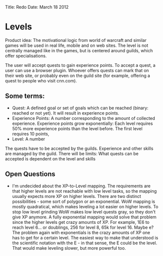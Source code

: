 Title: Redo
Date: March 18 2012

# Levels

Product idea: The motivational logic from world of warcraft and similar games will be used in real life, mobile and on web sites. The level is not centrally managed like in the games, but is centered around guilds, which offer specialisations.

The user will accept quests to gain experience points. To accept a quest, a user can use a browser plugin. Whoever offers quests can mark that on their web site, or probably even on the guild site (for example, offering a quest to people who visit cnn.com).

## Some terms:

- Quest: A defined goal or set of goals which can be reached (binary: reached or not yet). It will result in experience points.
- Experience Points: A number corresponding to the amount of collected experience. Experience points grow exponentially: Each level requires 50% more experience points than the level before. The first level requires 10 points, 
- Level: A number

The quests have to be accepted by the guilds. Experience and other skills are managed by the guild. There will be limits: What quests can be accepted is dependent on the level and skills

## Open Questions

* I'm undecided about the XP-to-Level mapping. The requirements are that higher levels are not reachable with low level tasks, so the mapping usually expects more XP on higher levels. There are two distinct possibilities - some sort of polygon or an exponential. WoW mapping is mostly quadratical, which makes leveling a lot easier on higher levels. To stop low level grinding WoW makes low level quests gray, so they don't give XP anymore. A fully exponential mapping would solve that problem since the higher levels get crazy amounts of XP. For example, 1E6 to reach level 6… or doublings, 256 for level 8, 65k for level 16. Maybe e? The problem again with exponentials is the crazy amounts of XP one has to get for a certain level. The easiest way to make that understood is the scientific notation with the E - in that sense, the E could be the level. That would make leveling slower, but more powerful too.